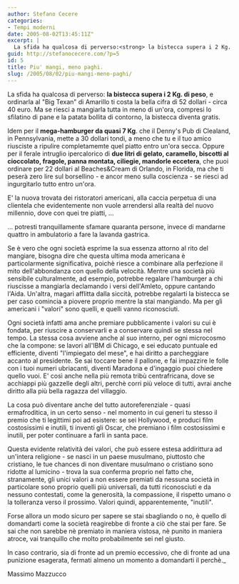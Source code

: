 ```yaml
---
author: Stefano Cecere
categories:
- Tempi moderni
date: 2005-08-02T13:45:11Z"
excerpt: |
  La sfida ha qualcosa di perverso:<strong> la bistecca supera i 2 Kg. di peso</strong>, e ordinarla al "Big Texan" di Amarillo ti costa la bella cifra di 52 dollari - circa 40 euro. Ma se riesci a mangiarla tutta in meno di un'ora, compresi lo sfilatino di pane e la patata bollita di contorno, la bistecca diventa gratis...
guid: http://stefanocecere.com/?p=5
id: 5
title: Piu' mangi, meno paghi.
slug: /2005/08/02/piu-mangi-meno-paghi/
---
```


La sfida ha qualcosa di perverso: **la bistecca supera i 2 Kg. di peso**, e ordinarla al "Big Texan" di Amarillo ti costa la bella cifra di 52 dollari - circa 40 euro. Ma se riesci a mangiarla tutta in meno di un'ora, compresi lo sfilatino di pane e la patata bollita di contorno, la bistecca diventa gratis.

Idem per il **mega-hamburger da quasi 7 Kg**. che il Denny's Pub di Clealand, in Pennsylvania, mette a 30 dollari tondi, a meno che tu e il tuo amico riusciste a ripulire completamemte quel piatto entro un'ora secca. Oppure per il ferale intruglio ipercalorico di **due litri di gelato, caramello, biscotti al cioccolato, fragole, panna montata, ciliegie, mandorle eccetera**, che puoi ordinare per 22 dollari al Beaches&Cream di Orlando, in Florida, ma che ti peserà zero lire sul borsellino - e ancor meno sulla coscienza - se riesci ad ingurgitarlo tutto entro un'ora.

E' la nuova trovata dei ristoratori americani, alla caccia perpetua di una clientela che evidentemente non vuole arrendersi alla realtà del nuovo millennio, dove con quei tre piatti, …

… potresti tranquillamente sfamare quaranta persone, invece di mandarne quattro in ambulatorio a fare la lavanda gastrica.

Se è vero che ogni società esprime la sua essenza attorno al rito del mangiare, bisogna dire che questa ultima moda americana è particolarmente significativa, poichè riesce a combinare alla perfezione il mito dell'abbondanza con quello della velocità. Mentre una società pi&#xf9; sensibile culturalmente, ad esempio, potrebbe regalare l'hamburger a chi riuscisse a mangiarla declamando i versi dell'Amleto, oppure cantando l'Aida. Un'altra, magari afflitta dalla siccità, potrebbe regalarti la bistecca se per caso comincia a piovere proprio mentre la stai mangiando. Ma per gli americani i "valori" sono quelli, e quelli vanno riconosciuti.

Ogni società infatti ama anche premiare pubblicamente i valori su cui è fondata, per riuscire a conservarli e a conservare quindi se stessa nel tempo. La stessa cosa avviene anche al suo interno, per ogni microcosmo che la compone: se lavori all'IBM di Chicago, e sei educato puntuale ed efficiente, diventi "l'impiegato del mese", e hai diritto a parcheggiare accanto al presidente. Se sai toccare bene il pallone, e fai impazzire le folle con i tuoi numeri ubriacanti, diventi Maradona e d'ingaggio puoi chiedere quello vuoi. E' cos&#xec; anche nella pi&#xf9; remota trib&#xf9; centrafricana, dove se acchiappi pi&#xf9; gazzelle degli altri, perchè corri pi&#xf9; veloce di tutti, avrai anche diritto alla pi&#xf9; bella ragazza del villaggio.

La cosa può diventare anche del tutto autoreferenziale - quasi ermafroditica, in un certo senso - nel momento in cui generi tu stesso il premio che ti legittimi poi ad esistere: se sei Hollywood, e produci film costosissimi e inutili, ti inventi gli Oscar, che premiano i film costosissimi e inutili, per poter continuare a farli in santa pace.

Questa evidente relatività dei valori, che può essere estesa addirittura ad un'intera religione - se nasci in un paese musulmano, piuttosto che cristiano, le tue chances di non diventare musulmano o cristiano sono ridotte al lumicino - trova la sua conferma proprio nel fatto che, stranamente, gli unici valori a non essere premiati da nessuna società in particolare sono proprio quelli pi&#xf9; universali, da tutti riconosciuti e da nessuno contestati, come la generosità, la compassione, il rispetto umano o la tolleranza verso il prossimo. Valori quindi, apparentemente, "inutili".

Forse allora un modo sicuro per sapere se stai sbagliando o no, è quello di domandarti come la società reagirebbe di fronte a ciò che stai per fare. Se sai che non sarebbe nè premiato in maniera vistosa, nè punito in maniera atroce, vai tranquillo che molto probabilmente sei nel giusto.

In caso contrario, sia di fronte ad un premio eccessivo, che di fronte ad una punizione esagerata, fermati almeno un momento a domandarti il perchè._</p> 

Massimo Mazzucco
  
</em>